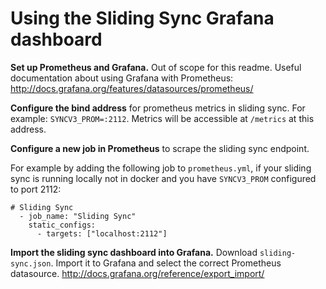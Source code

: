 # Using the Sliding Sync Grafana dashboard

**Set up Prometheus and Grafana.** Out of scope for this readme. Useful documentation about using Grafana with Prometheus: http://docs.grafana.org/features/datasources/prometheus/

**Configure the bind address** for prometheus metrics in sliding sync. For example: `SYNCV3_PROM=:2112`. Metrics will be accessible at `/metrics` at this address.

**Configure a new job in Prometheus** to scrape the sliding sync endpoint.

For example by adding the following job to `prometheus.yml`, if your sliding sync is running locally not in docker and you have `SYNCV3_PROM` configured to port 2112:

```
# Sliding Sync
  - job_name: "Sliding Sync"
    static_configs:
      - targets: ["localhost:2112"]
```

**Import the sliding sync dashboard into Grafana.** Download `sliding-sync.json`. Import it to Grafana and select the correct Prometheus datasource. http://docs.grafana.org/reference/export_import/